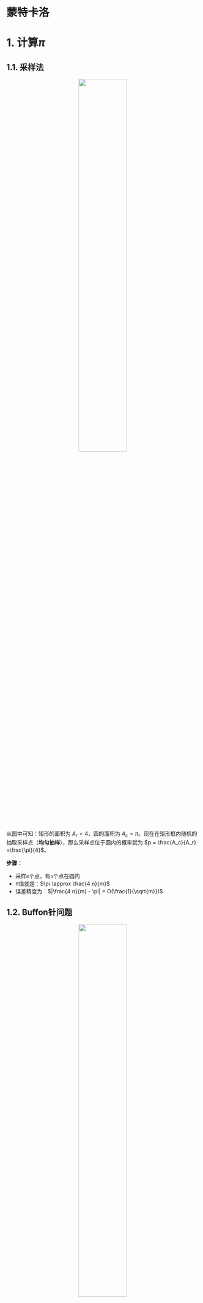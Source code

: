 # 蒙特卡洛

# 1. 计算$\pi$

## 1.1. 采样法

<p style="text-align:center;"><img src="/artificial_intelligence/image/reinforceLearning/calculating_pi_1.jpg" width="50%" align="middle" /></p>

从图中可知：矩形的面积为 $A_r = 4$，圆的面积为 $A_c = \pi$。现在在矩形框内随机的抽取采样点（**均匀抽样**），那么采样点位于圆内的概率就为 $p = \frac{A_c}{A_r} =\frac{\pi}{4}$。

**步骤：**

- 采样`m`个点，有`n`个点在圆内
- $\pi$值就是：$\pi \approx \frac{4 n}{m}$ 
- 误差精度为：$|\frac{4 n}{m} - \pi| = O(\frac{1}{\sqrt{m}})$

## 1.2. Buffon针问题

<p style="text-align:center;"><img src="/artificial_intelligence/image/reinforceLearning/calculating_pi_buffon.jpg" width="50%" align="middle" /></p>

所有的针都一摸一样，针与纸相交的概率就为 $P = \frac{2l}{\pi d}$。这样根据`monte carlo`就计算 $\pi$。

# 2. 计算定积分

**问题：** 计算下列定积分的值

$$
I = \int_a^b f(x) \ dx
$$


**定积分的定义**：

$$
I =\lim_{n \to \infin} \sum_{i=0}^n f(a + i * \frac{b - a}{n}) \frac{b-a}{n}
$$

**近似计算：**
1. 在 $[a,b]$ 内随机采样 $x_1,x_2,\dotsm,x_n$
2. 根据定积分定义进行近似计算：$I \approx (b - a) \frac{1}{n} \sum\limits_{i=1}^n f(x_i) $

# 3. 计算期望

**期望定义：** 试验中每次可能结果的概率乘以其结果的总和，反映随机变量平均取值的大小。$p(x)$代表概率密度函数。

$$
E(f(X)) = \int f(x) p(x) \ dx
$$


**近似计算：**

1. 根据概率密度函数 $p(x)$ 随机采样 $x_1,x_2,\dotsm,x_n$
2. 根据定积分定义进行近似计算：$E(f(X)) \approx \frac{1}{n} \sum\limits_{i=1}^n f(x_i) $